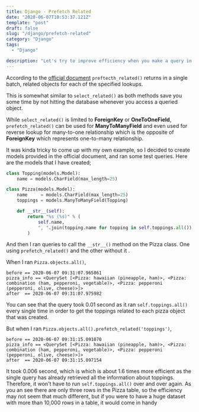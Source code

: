 ```yaml
---
title: Django - Prefetch Related
date: "2020-06-07T10:53:37.121Z"
template: "post"
draft: false
slug: "/django/prefetch-related"
category: "Django"
tags:
  - "Django"

description: "Let's try to improve efficiency when you make a query in Django"
---
```


According to the [official document](https://docs.djangoproject.com/en/3.0/ref/models/querysets/#prefetch-related) `preftecth_related()` returns in a single batch, related objects for each of the specified lookups.

This is somewhat similar to `select_related()` as both methods save you some time by not hitting the database whenever you access a queried object.

While `select_related()` is limited to **ForeignKey** or **OneToOneField**, `prefetch_related()` can be used for **ManyToManyField** and even used for reverse lookup for many-to-one relationship which is the opposite of **ForeignKey** which represents one-to-many relationship.

It was kinda tricky to come up with my own example, so I decided to create models provided in the official document, and ran some test queries. Here are the models that I have created;

```python
class Topping(models.Model):
    name = models.CharField(max_length=25)

class Pizza(models.Model):
    name     = models.CharField(max_length=25)
    toppings = models.ManyToManyField(Topping)

    def __str__(self):
        return "%s (%s)" % (
            self.name,
            ", ".join(topping.name for topping in self.toppings.all()),
        )
```

And then I ran queries to call the `__str__()` method on the Pizza class. One using `prefetch_related()` and the other without it .

When I ran `Pizza.objects.all()`,

```
before == 2020-06-07 09:31:07.965861
pizza_info == <QuerySet [<Pizza: hawaiian (pineapple, ham)>, <Pizza: combination (ham, pepperoni, vegetable)>, <Pizza: pepperoni (pepperoni, olive, cheese)>]>
after  == 2020-06-07 09:31:07.975982
```

You can see that the query took 0.01 second as it ran `self.toppings.all()` every single time in order to get the toppings related to each pizza object that was created.

But when I ran `Pizza.objects.all().prefetch_related('toppings')`,

```
before == 2020-06-07 09:31:15.091070
pizza_info == <QuerySet [<Pizza: hawaiian (pineapple, ham)>, <Pizza: combination (ham, pepperoni, vegetable)>, <Pizza: pepperoni (pepperoni, olive, cheese)>]>
after  == 2020-06-07 09:31:15.097154
```

It took 0.006 second, which is which is about 1.6 times more efficient as the single query has already retrieved all the information about toppings. Therefore, it won't have to run `self.toppings.all()` over and over again. As you an see there are only three rows in the Pizza table, so the efficiency may not seem that much different, but if you were to have a huge dataset with more than 10,000 rows in a table, it would come in handy
